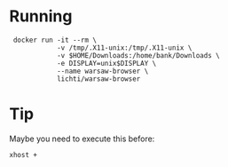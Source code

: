 
# Running

```
 docker run -it --rm \
            -v /tmp/.X11-unix:/tmp/.X11-unix \
            -v $HOME/Downloads:/home/bank/Downloads \
            -e DISPLAY=unix$DISPLAY \
            --name warsaw-browser \
            lichti/warsaw-browser
```

# Tip
Maybe you need to execute this before:
```
xhost +
```
